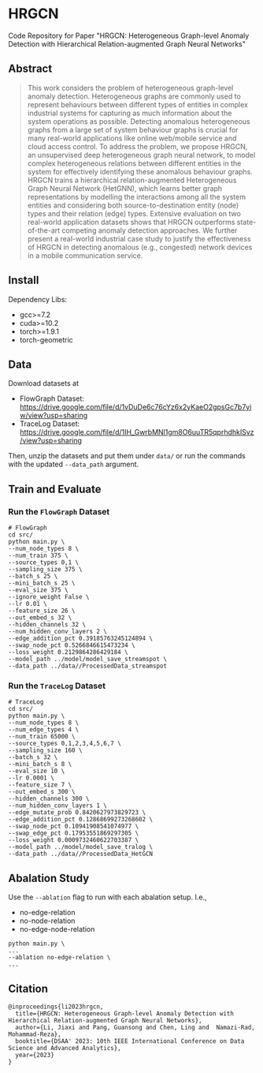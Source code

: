 # HRGCN
Code Repository for Paper "HRGCN: Heterogeneous Graph-level Anomaly Detection with Hierarchical Relation-augmented Graph Neural Networks"

## Abstract
> This work considers the problem of heterogeneous graph-level anomaly detection. Heterogeneous graphs are commonly used to represent behaviours between different types of entities in complex industrial systems for capturing as much information about the system operations as possible. Detecting anomalous heterogeneous graphs from a large set of system behaviour graphs is crucial for many real-world applications like online web/mobile service and cloud access control. To address the problem, we propose HRGCN, an unsupervised deep heterogeneous graph neural network, to model complex heterogeneous relations between different entities in the system for effectively identifying these anomalous behaviour graphs. HRGCN trains a hierarchical relation-augmented Heterogeneous Graph Neural Network (HetGNN), which learns better graph representations by modelling the interactions among all the system entities and considering both source-to-destination entity (node) types and their relation (edge) types. Extensive evaluation on two real-world application datasets shows that HRGCN outperforms state-of-the-art competing anomaly detection approaches. We further present a real-world industrial case study to justify the effectiveness of HRGCN in detecting anomalous (e.g., congested) network devices in a mobile communication service.

## Install
Dependency Libs:
- gcc>=7.2
- cuda>=10.2
- torch>=1.9.1
- torch-geometric

## Data
Download datasets at
- FlowGraph Dataset: https://drive.google.com/file/d/1vDuDe6c76cYz6x2yKaeO2gpsGc7b7yiw/view?usp=sharing
- TraceLog Dataset: https://drive.google.com/file/d/1IH_GwrbMNl1gm8O6uuTR5qprhdhkISvz/view?usp=sharing

Then, unzip the datasets and put them under `data/` or run the commands with the updated `--data_path` argument.

## Train and Evaluate
### Run the `FlowGraph` Dataset
```shell
# FlowGraph
cd src/
python main.py \
--num_node_types 8 \
--num_train 375 \
--source_types 0,1 \
--sampling_size 375 \
--batch_s 25 \
--mini_batch_s 25 \
--eval_size 375 \
--ignore_weight False \
--lr 0.01 \
--feature_size 26 \
--out_embed_s 32 \
--hidden_channels 32 \
--num_hidden_conv_layers 2 \
--edge_addition_pct 0.39185763245124894 \
--swap_node_pct 0.5266846615473234 \
--loss_weight 0.2129864286429184 \
--model_path ../model/model_save_streamspot \
--data_path ../data//ProcessedData_streamspot
```

### Run the `TraceLog` Dataset
```shell
# TraceLog
cd src/
python main.py \
--num_node_types 8 \
--num_edge_types 4 \
--num_train 65000 \
--source_types 0,1,2,3,4,5,6,7 \
--sampling_size 160 \
--batch_s 32 \
--mini_batch_s 8 \
--eval_size 10 \
--lr 0.0001 \
--feature_size 7 \
--out_embed_s 300 \
--hidden_channels 300 \
--num_hidden_conv_layers 1 \
--edge_mutate_prob 0.8420627973829723 \
--edge_addition_pct 0.12868699273268602 \
--swap_node_pct 0.10941908541074977 \
--swap_edge_pct 0.17953551869297305 \
--loss_weight 0.0009732460622703387 \
--model_path ../model/model_save_tralog \
--data_path ../data//ProcessedData_HetGCN 
```

## Abalation Study
Use the `--ablation` flag to run with each abalation setup. I.e.,
- no-edge-relation
- no-node-relation
- no-edge-node-relation

```shell
python main.py \
...
--ablation no-edge-relation \
...
```


## Citation
```
@inproceedings{li2023hrgcn,
  title={HRGCN: Heterogeneous Graph-level Anomaly Detection with Hierarchical Relation-augmented Graph Neural Networks},
  author={Li, Jiaxi and Pang, Guansong and Chen, Ling and  Namazi-Rad, Mohammad-Reza},
  booktitle={DSAA' 2023: 10th IEEE International Conference on Data Science and Advanced Analytics},
  year={2023}
}
```
